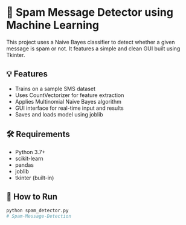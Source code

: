 # 🧠 Spam Message Detector using Machine Learning

This project uses a Naive Bayes classifier to detect whether a given message is spam or not. It features a simple and clean GUI built using Tkinter.

## 💡 Features
- Trains on a sample SMS dataset
- Uses CountVectorizer for feature extraction
- Applies Multinomial Naive Bayes algorithm
- GUI interface for real-time input and results
- Saves and loads model using joblib

## 🛠️ Requirements
- Python 3.7+
- scikit-learn
- pandas
- joblib
- tkinter (built-in)

## 🚀 How to Run
```bash
python spam_detector.py
# Spam-Message-Detection
